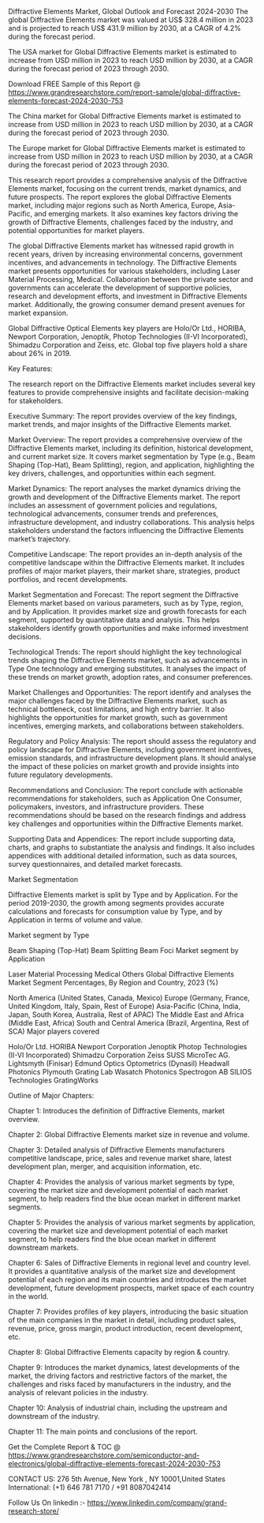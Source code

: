Diffractive Elements Market, Global Outlook and Forecast 2024-2030
The global Diffractive Elements market was valued at US$ 328.4 million in 2023 and is projected to reach US$ 431.9 million by 2030, at a CAGR of 4.2% during the forecast period.

The USA market for Global Diffractive Elements market is estimated to increase from USD million in 2023 to reach USD million by 2030, at a CAGR during the forecast period of 2023 through 2030.

Download FREE Sample of this Report @ https://www.grandresearchstore.com/report-sample/global-diffractive-elements-forecast-2024-2030-753

The China market for Global Diffractive Elements market is estimated to increase from USD million in 2023 to reach USD million by 2030, at a CAGR during the forecast period of 2023 through 2030.

The Europe market for Global Diffractive Elements market is estimated to increase from USD million in 2023 to reach USD million by 2030, at a CAGR during the forecast period of 2023 through 2030.

This research report provides a comprehensive analysis of the Diffractive Elements market, focusing on the current trends, market dynamics, and future prospects. The report explores the global Diffractive Elements market, including major regions such as North America, Europe, Asia-Pacific, and emerging markets. It also examines key factors driving the growth of Diffractive Elements, challenges faced by the industry, and potential opportunities for market players.

The global Diffractive Elements market has witnessed rapid growth in recent years, driven by increasing environmental concerns, government incentives, and advancements in technology. The Diffractive Elements market presents opportunities for various stakeholders, including Laser Material Processing, Medical. Collaboration between the private sector and governments can accelerate the development of supportive policies, research and development efforts, and investment in Diffractive Elements market. Additionally, the growing consumer demand present avenues for market expansion.

Global Diffractive Optical Elements key players are Holo/Or Ltd., HORIBA, Newport Corporation, Jenoptik, Photop Technologies (II-VI Incorporated), Shimadzu Corporation and Zeiss, etc. Global top five players hold a share about 26% in 2019.

Key Features:

The research report on the Diffractive Elements market includes several key features to provide comprehensive insights and facilitate decision-making for stakeholders.

Executive Summary: The report provides overview of the key findings, market trends, and major insights of the Diffractive Elements market.

Market Overview: The report provides a comprehensive overview of the Diffractive Elements market, including its definition, historical development, and current market size. It covers market segmentation by Type (e.g., Beam Shaping (Top-Hat), Beam Splitting), region, and application, highlighting the key drivers, challenges, and opportunities within each segment.

Market Dynamics: The report analyses the market dynamics driving the growth and development of the Diffractive Elements market. The report includes an assessment of government policies and regulations, technological advancements, consumer trends and preferences, infrastructure development, and industry collaborations. This analysis helps stakeholders understand the factors influencing the Diffractive Elements market’s trajectory.

Competitive Landscape: The report provides an in-depth analysis of the competitive landscape within the Diffractive Elements market. It includes profiles of major market players, their market share, strategies, product portfolios, and recent developments.

Market Segmentation and Forecast: The report segment the Diffractive Elements market based on various parameters, such as by Type, region, and by Application. It provides market size and growth forecasts for each segment, supported by quantitative data and analysis. This helps stakeholders identify growth opportunities and make informed investment decisions.

Technological Trends: The report should highlight the key technological trends shaping the Diffractive Elements market, such as advancements in Type One technology and emerging substitutes. It analyses the impact of these trends on market growth, adoption rates, and consumer preferences.

Market Challenges and Opportunities: The report identify and analyses the major challenges faced by the Diffractive Elements market, such as technical bottleneck, cost limitations, and high entry barrier. It also highlights the opportunities for market growth, such as government incentives, emerging markets, and collaborations between stakeholders.

Regulatory and Policy Analysis: The report should assess the regulatory and policy landscape for Diffractive Elements, including government incentives, emission standards, and infrastructure development plans. It should analyse the impact of these policies on market growth and provide insights into future regulatory developments.

Recommendations and Conclusion: The report conclude with actionable recommendations for stakeholders, such as Application One Consumer, policymakers, investors, and infrastructure providers. These recommendations should be based on the research findings and address key challenges and opportunities within the Diffractive Elements market.

Supporting Data and Appendices: The report include supporting data, charts, and graphs to substantiate the analysis and findings. It also includes appendices with additional detailed information, such as data sources, survey questionnaires, and detailed market forecasts.

Market Segmentation

Diffractive Elements market is split by Type and by Application. For the period 2019-2030, the growth among segments provides accurate calculations and forecasts for consumption value by Type, and by Application in terms of volume and value.

Market segment by Type

Beam Shaping (Top-Hat)
Beam Splitting
Beam Foci
Market segment by Application

Laser Material Processing
Medical
Others
Global Diffractive Elements Market Segment Percentages, By Region and Country, 2023 (%)

North America (United States, Canada, Mexico)
Europe (Germany, France, United Kingdom, Italy, Spain, Rest of Europe)
Asia-Pacific (China, India, Japan, South Korea, Australia, Rest of APAC)
The Middle East and Africa (Middle East, Africa)
South and Central America (Brazil, Argentina, Rest of SCA)
Major players covered

Holo/Or Ltd.
HORIBA
Newport Corporation
Jenoptik
Photop Technologies (II-VI Incorporated)
Shimadzu Corporation
Zeiss
SUSS MicroTec AG.
Lightsmyth (Finisar)
Edmund Optics
Optometrics (Dynasil)
Headwall Photonics
Plymouth Grating Lab
Wasatch Photonics
Spectrogon AB
SILIOS Technologies
GratingWorks

Outline of Major Chapters:

Chapter 1: Introduces the definition of Diffractive Elements, market overview.

Chapter 2: Global Diffractive Elements market size in revenue and volume.

Chapter 3: Detailed analysis of Diffractive Elements manufacturers competitive landscape, price, sales and revenue market share, latest development plan, merger, and acquisition information, etc.

Chapter 4: Provides the analysis of various market segments by type, covering the market size and development potential of each market segment, to help readers find the blue ocean market in different market segments.

Chapter 5: Provides the analysis of various market segments by application, covering the market size and development potential of each market segment, to help readers find the blue ocean market in different downstream markets.

Chapter 6: Sales of Diffractive Elements in regional level and country level. It provides a quantitative analysis of the market size and development potential of each region and its main countries and introduces the market development, future development prospects, market space of each country in the world.

Chapter 7: Provides profiles of key players, introducing the basic situation of the main companies in the market in detail, including product sales, revenue, price, gross margin, product introduction, recent development, etc.

Chapter 8: Global Diffractive Elements capacity by region & country.

Chapter 9: Introduces the market dynamics, latest developments of the market, the driving factors and restrictive factors of the market, the challenges and risks faced by manufacturers in the industry, and the analysis of relevant policies in the industry.

Chapter 10: Analysis of industrial chain, including the upstream and downstream of the industry.

Chapter 11: The main points and conclusions of the report.

Get the Complete Report & TOC @ https://www.grandresearchstore.com/semiconductor-and-electronics/global-diffractive-elements-forecast-2024-2030-753

CONTACT US:
276 5th Avenue, New York , NY 10001,United States
International: (+1) 646 781 7170 / +91 8087042414

Follow Us On linkedin :- https://www.linkedin.com/company/grand-research-store/
